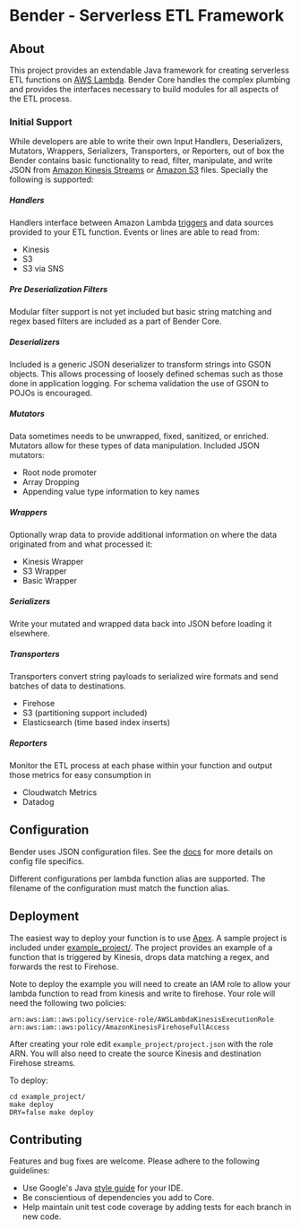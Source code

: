 # Bender - Serverless ETL Framework


## About

This project provides an extendable Java framework for creating serverless ETL functions on [AWS Lambda](https://aws.amazon.com/lambda/). Bender Core handles the complex plumbing and provides the interfaces necessary to build modules for all aspects of the ETL process.


### Initial Support

While developers are able to write their own Input Handlers, Deserializers, Mutators, Wrappers, Serializers, Transporters, or Reporters, out of box the Bender contains basic functionality to read, filter, manipulate, and write JSON from [Amazon Kinesis Streams](https://aws.amazon.com/kinesis/streams/) or [Amazon S3](https://aws.amazon.com/s3/) files. Specially the following is supported:

##### Handlers
Handlers interface between Amazon Lambda [triggers](http://docs.aws.amazon.com/lambda/latest/dg/invoking-lambda-function.html) and data sources provided to your ETL function. Events or lines are able to read from:

* Kinesis
* S3
* S3 via SNS

##### Pre Deserialization Filters
Modular filter support is not yet included but basic string matching and regex based filters are included as a part of Bender Core.

##### Deserializers
Included is a generic JSON deserializer to transform strings into GSON objects. This allows processing of loosely defined schemas such as those done in application logging. For schema validation the use of GSON to POJOs is encouraged.

##### Mutators
Data sometimes needs to be unwrapped, fixed, sanitized, or enriched. Mutators allow for these types of data manipulation. Included JSON mutators:

* Root node promoter
* Array Dropping
* Appending value type information to key names

##### Wrappers
Optionally wrap data to provide additional information on where the data originated from and what processed it:

* Kinesis Wrapper
* S3 Wrapper
* Basic Wrapper

##### Serializers
Write your mutated and wrapped data back into JSON before loading it elsewhere.

##### Transporters
Transporters convert string payloads to serialized wire formats and send batches of data to destinations.

* Firehose
* S3 (partitioning support included)
* Elasticsearch (time based index inserts)

##### Reporters
Monitor the ETL process at each phase within your function and output those metrics for easy consumption in

* Cloudwatch Metrics
* Datadog

## Configuration

Bender uses JSON configuration files. See the [docs](https://pages.github.com/Nextdoor/bender/) for more details on config file specifics.

Different configurations per lambda function alias are supported. The filename of the configuration must match the function alias.

## Deployment

The easiest way to deploy your function is to use [Apex](https://github.com/apex/apex). A sample project is included under [example_project/](https://github.com/Nextdoor/bender/tree/master/example_project). The project provides an example of a function that is triggered by Kinesis, drops data matching a regex, and forwards the rest to Firehose.

Note to deploy the example you will need to create an IAM role to allow your lambda function to read from kinesis and write to firehose. Your role will need the following two policies:

`arn:aws:iam::aws:policy/service-role/AWSLambdaKinesisExecutionRole`
`arn:aws:iam::aws:policy/AmazonKinesisFirehoseFullAccess`

After creating your role edit `example_project/project.json` with the role ARN. You will also need to create the source Kinesis and destination Firehose streams.

To deploy:

```
cd example_project/
make deploy
DRY=false make deploy
```


## Contributing
Features and bug fixes are welcome. Please adhere to the following guidelines:

- Use Google's Java [style guide](https://github.com/google/styleguide) for your IDE.
- Be conscientious of dependencies you add to Core.
- Help maintain unit test code coverage by adding tests for each branch in new code.
